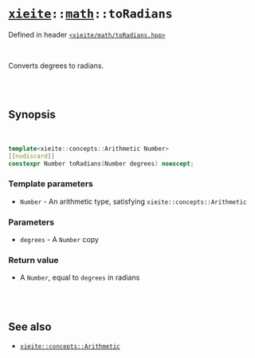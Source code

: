 # [`xieite`](../../README.md)`::`[`math`](../../docs/math.md)`::toRadians`
Defined in header [`<xieite/math/toRadians.hpp>`](../../include/xieite/math/toRadians.hpp)

<br/>

Converts degrees to radians.

<br/><br/>

## Synopsis

<br/>

```cpp
template<xieite::concepts::Arithmetic Number>
[[nodiscard]]
constexpr Number toRadians(Number degrees) noexcept;
```
### Template parameters
- `Number` - An arithmetic type, satisfying `xieite::concepts::Arithmetic`
### Parameters
- `degrees` - A `Number` copy
### Return value
- A `Number`, equal to `degrees` in radians

<br/><br/>

## See also
- [`xieite::concepts::Arithmetic`](../../docs/concepts/Arithmetic.md)

